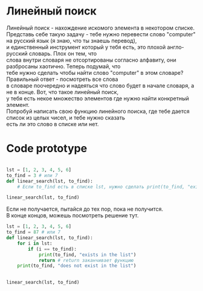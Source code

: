 # Линейный поиск  

Линейный поиск - нахождение искомого элемента в некотором списке.   
Представь себе такую задачу - тебе нужно перевести слово "computer" на русский язык (я знаю, что ты знаешь перевод),  
и единственный инструмент который у тебя есть, это плохой англо-русский словарь. Плох он тем, что  
слова внутри словаря не отсортированы согласно алфавиту, они разбросаны хаотично. Теперь подумай, что  
тебе нужно сделать чтобы найти слово "computer" в этом словаре? Правильный ответ - посмотреть все слова  
в словаре поочередно и надеяться что слово будет в начале словаря, а не в конце. Вот, что такое линейный поиск,   
у тебя есть некое множество элементов где нужно найти конкретный элемент.  
Попробуй написать свою функцию линейного поиска, где тебе дается список из целых чисел, и тебе нужно сказать  
есть ли это слово в списке или нет.

# Code prototype 
``` python

lst = [1, 2, 3, 4, 5, 6]
to_find = 3 # или 7
def linear_search(lst, to_find):
    # Если to_find есть в списке lst, нужно сделать print(to_find, "exists in the list")

linear_search(lst, to_find)
```


Если не получается, пытайся до тех пор, пока не получится.  
В конце концов, можешь посмотреть решение тут.

``` python
lst = [1, 2, 3, 4, 5, 6]
to_find = 87 # или 7
def linear_search(lst, to_find):
    for i in lst:
        if (i == to_find):
            print(to_find, "exists in the list")
            return # return заканчивает функцию
    print(to_find, "does not exist in the list")
    

linear_search(lst, to_find)
```